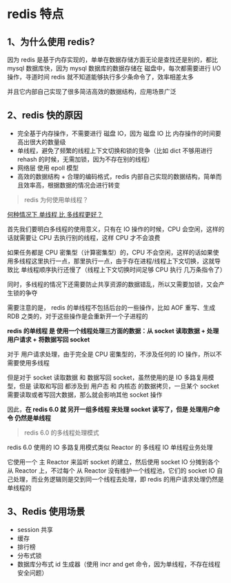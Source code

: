# redis 特点



## 1、为什么使用 redis?

因为 redis 是基于内存实现的，单单在数据存储方面无论是查找还是别的，都比 mysql 数据库快，因为 mysql 数据库的数据存储在 磁盘中，每次都需要进行 I/O 操作，寻道时间 redis 就不知道能够执行多少条命令了，效率相差太多

并且它内部自己实现了很多简洁高效的数据结构，应用场景广泛



## 2、redis 快的原因

- 完全基于内存操作，不需要进行 磁盘 IO，因为 磁盘 IO 比 内存操作的时间要高出很大的数量级
- 单线程，避免了频繁的线程上下文切换和锁的竞争（比如 dict 不够用进行 rehash 的时候，无需加锁，因为不存在别的线程）
- 网络层 使用 epoll 模型
- 高效的数据结构 + 合理的编码格式，redis 内部自己实现的数据结构，简单而且效率高，根据数据的情况会进行转变



> redis 为何使用单线程？

[何种情况下 单线程 比 多线程更好？](https://www.cnblogs.com/caihuafeng/p/5438753.html )



首先我们要明白多线程的使用意义，只有在 IO 操作的时候，CPU 会空闲，这样的话就需要让 CPU 去执行别的线程，这样 CPU 才不会浪费

如果任务都是 CPU 密集型（计算密集型）的，CPU 不会空闲，这样的话如果使用多线程这里执行一点，那里执行一点，由于存在进程/线程上下文切换，这就导致比 单线程顺序执行还慢了（线程上下文切换时间足够 CPU 执行 几万条指令了）

同时，多线程的情况下还需要防止共享资源的数据错乱，所以又需要加锁，又会产生锁的争夺



需要注意的是， redis 的单线程不包括后台的一些操作，比如 AOF 重写、生成 RDB 之类的，对于这些操作是会重新开一个子进程的

**redis 的单线程 是 使用一个线程处理三方面的数据：从 socket 读取数据 + 处理用户请求 + 将数据写回 socket**

对于 用户请求处理，由于完全是 CPU 密集型的，不涉及任何的 IO 操作，所以不需要使用多线程

但是对于 socket 读取数据 和 数据写回 socket，虽然使用的是 IO 多路复用模型，但是 读取和写回 都涉及到 用户态 和 内核态 的数据拷贝，一旦某个 socket 需要读取或者写回大数据，那么就会影响其他 socket 操作

因此，**在 redis 6.0 就 另开一组多线程 来处理 socket 读写了，但是 处理用户命令 仍然是单线程**



> redis 6.0 的多线程处理模式

redis 6.0 使用的 IO 多路复用模式类似 Reactor 的 多线程 IO 单线程业务处理

它使用一个 主 Reactor 来监听 socket 的建立，然后使用 socket IO 分摊到各个 从 Reactor 上，不过每个 从 Reactor 没有维护一个线程池，它们的 socket IO 自己处理，而业务逻辑则是交到同一个线程去处理，即 redis 的用户请求处理仍然是单线程的





## 3、Redis 使用场景

- session 共享
- 缓存
- 排行榜
- 分布式锁
- 数据库分布式 id 生成器（使用 incr and get 命令，因为单线程，不存在线程安全问题）